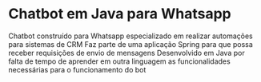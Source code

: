 # Chatbot em Java para Whatsapp
Chatbot construído para Whatsapp especializado em realizar automações para sistemas de CRM
Faz parte de uma aplicação Spring para que possa receber requisições de envio de mensagens
Desenvolvido em Java por falta de tempo de aprender em outra linguagem as funcionalidades necessárias para o funcionamento do bot
